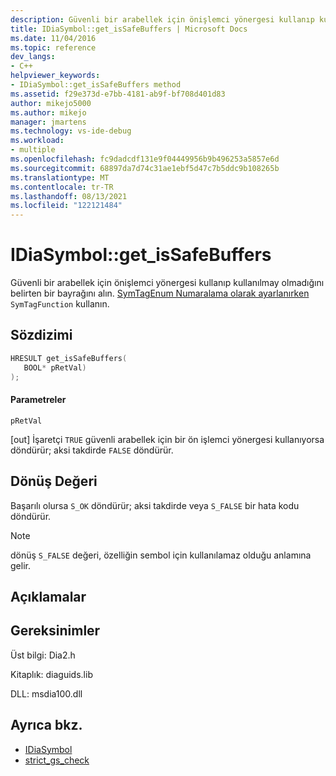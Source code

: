 ```yaml
---
description: Güvenli bir arabellek için önişlemci yönergesi kullanıp kullanılmay olmadığını belirten bir bayrağını alın.
title: IDiaSymbol::get_isSafeBuffers | Microsoft Docs
ms.date: 11/04/2016
ms.topic: reference
dev_langs:
- C++
helpviewer_keywords:
- IDiaSymbol::get_isSafeBuffers method
ms.assetid: f29e373d-e7bb-4181-ab9f-bf708d401d83
author: mikejo5000
ms.author: mikejo
manager: jmartens
ms.technology: vs-ide-debug
ms.workload:
- multiple
ms.openlocfilehash: fc9dadcdf131e9f04449956b9b496253a5857e6d
ms.sourcegitcommit: 68897da7d74c31ae1ebf5d47c7b5ddc9b108265b
ms.translationtype: MT
ms.contentlocale: tr-TR
ms.lasthandoff: 08/13/2021
ms.locfileid: "122121484"
---
```

# <a name="idiasymbolget_issafebuffers"></a>IDiaSymbol::get_isSafeBuffers
Güvenli bir arabellek için önişlemci yönergesi kullanıp kullanılmay olmadığını belirten bir bayrağını alın. [SymTagEnum Numaralama olarak ayarlanırken](../../debugger/debug-interface-access/symtagenum.md) `SymTagFunction` kullanın.

## <a name="syntax"></a>Sözdizimi

```C++
HRESULT get_isSafeBuffers( 
   BOOL* pRetVal)
);
```

#### <a name="parameters"></a>Parametreler
 `pRetVal`

[out] İşaretçi `TRUE` güvenli arabellek için bir ön işlemci yönergesi kullanıyorsa döndürür; aksi takdirde `FALSE` döndürür.

## <a name="return-value"></a>Dönüş Değeri
 Başarılı olursa `S_OK` döndürür; aksi takdirde veya `S_FALSE` bir hata kodu döndürür.

> [!NOTE]
> dönüş `S_FALSE` değeri, özelliğin sembol için kullanılamaz olduğu anlamına gelir.

## <a name="remarks"></a>Açıklamalar

## <a name="requirements"></a>Gereksinimler
 Üst bilgi: Dia2.h

 Kitaplık: diaguids.lib

 DLL: msdia100.dll

## <a name="see-also"></a>Ayrıca bkz.
- [IDiaSymbol](../../debugger/debug-interface-access/idiasymbol.md)
- [strict_gs_check](/cpp/preprocessor/strict-gs-check)
